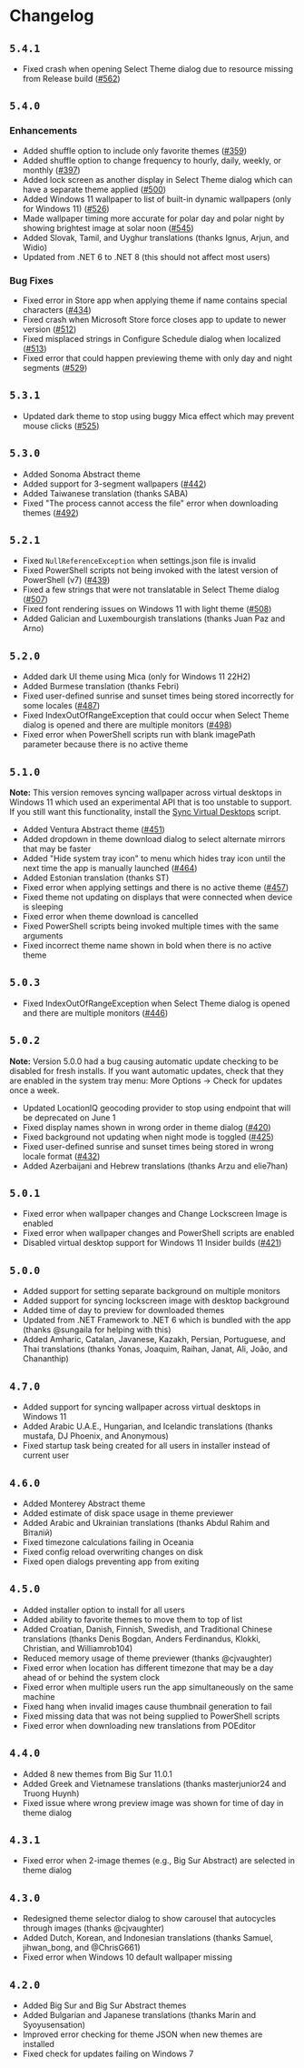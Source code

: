 # Changelog

## `5.4.1`

* Fixed crash when opening Select Theme dialog due to resource missing from Release build ([#562](https://github.com/t1m0thyj/WinDynamicDesktop/issues/562))

## `5.4.0`

### Enhancements

* Added shuffle option to include only favorite themes ([#359](https://github.com/t1m0thyj/WinDynamicDesktop/issues/359))
* Added shuffle option to change frequency to hourly, daily, weekly, or monthly ([#397](https://github.com/t1m0thyj/WinDynamicDesktop/issues/397))
* Added lock screen as another display in Select Theme dialog which can have a separate theme applied ([#500](https://github.com/t1m0thyj/WinDynamicDesktop/issues/500))
* Added Windows 11 wallpaper to list of built-in dynamic wallpapers (only for Windows 11) ([#526](https://github.com/t1m0thyj/WinDynamicDesktop/issues/526))
* Made wallpaper timing more accurate for polar day and polar night by showing brightest image at solar noon ([#545](https://github.com/t1m0thyj/WinDynamicDesktop/issues/545))
* Added Slovak, Tamil, and Uyghur translations (thanks Ignus, Arjun, and Widio)
* Updated from .NET 6 to .NET 8 (this should not affect most users)

### Bug Fixes

* Fixed error in Store app when applying theme if name contains special characters ([#434](https://github.com/t1m0thyj/WinDynamicDesktop/issues/434))
* Fixed crash when Microsoft Store force closes app to update to newer version ([#512](https://github.com/t1m0thyj/WinDynamicDesktop/issues/512))
* Fixed misplaced strings in Configure Schedule dialog when localized ([#513](https://github.com/t1m0thyj/WinDynamicDesktop/issues/513))
* Fixed error that could happen previewing theme with only day and night segments ([#529](https://github.com/t1m0thyj/WinDynamicDesktop/issues/529))

## `5.3.1`

* Updated dark theme to stop using buggy Mica effect which may prevent mouse clicks ([#525](https://github.com/t1m0thyj/WinDynamicDesktop/issues/525))

## `5.3.0`

* Added Sonoma Abstract theme
* Added support for 3-segment wallpapers ([#442](https://github.com/t1m0thyj/WinDynamicDesktop/issues/442))
* Added Taiwanese translation (thanks SABA)
* Fixed "The process cannot access the file" error when downloading themes ([#492](https://github.com/t1m0thyj/WinDynamicDesktop/issues/492))

## `5.2.1`

* Fixed `NullReferenceException` when settings.json file is invalid
* Fixed PowerShell scripts not being invoked with the latest version of PowerShell (v7) ([#439](https://github.com/t1m0thyj/WinDynamicDesktop/issues/439))
* Fixed a few strings that were not translatable in Select Theme dialog ([#507](https://github.com/t1m0thyj/WinDynamicDesktop/issues/507))
* Fixed font rendering issues on Windows 11 with light theme ([#508](https://github.com/t1m0thyj/WinDynamicDesktop/issues/508))
* Added Galician and Luxembourgish translations (thanks Juan Paz and Arno)

## `5.2.0`

* Added dark UI theme using Mica (only for Windows 11 22H2)
* Added Burmese translation (thanks Febri)
* Fixed user-defined sunrise and sunset times being stored incorrectly for some locales ([#487](https://github.com/t1m0thyj/WinDynamicDesktop/issues/487))
* Fixed IndexOutOfRangeException that could occur when Select Theme dialog is opened and there are multiple monitors ([#498](https://github.com/t1m0thyj/WinDynamicDesktop/issues/498))
* Fixed error when PowerShell scripts run with blank imagePath parameter because there is no active theme

## `5.1.0`

**Note:** This version removes syncing wallpaper across virtual desktops in Windows 11 which used an experimental API that is too unstable to support. If you still want this functionality, install the [Sync Virtual Desktops](https://github.com/t1m0thyj/WDD-scripts/tree/master/experimental#synchronize-virtual-desktops) script.

* Added Ventura Abstract theme ([#451](https://github.com/t1m0thyj/WinDynamicDesktop/issues/451))
* Added dropdown in theme download dialog to select alternate mirrors that may be faster
* Added "Hide system tray icon" to menu which hides tray icon until the next time the app is manually launched ([#464](https://github.com/t1m0thyj/WinDynamicDesktop/issues/464))
* Added Estonian translation (thanks ST)
* Fixed error when applying settings and there is no active theme ([#457](https://github.com/t1m0thyj/WinDynamicDesktop/issues/457))
* Fixed theme not updating on displays that were connected when device is sleeping
* Fixed error when theme download is cancelled
* Fixed PowerShell scripts being invoked multiple times with the same arguments
* Fixed incorrect theme name shown in bold when there is no active theme

## `5.0.3`

* Fixed IndexOutOfRangeException when Select Theme dialog is opened and there are multiple monitors ([#446](https://github.com/t1m0thyj/WinDynamicDesktop/issues/446))

## `5.0.2`

**Note:** Version 5.0.0 had a bug causing automatic update checking to be disabled for fresh installs. If you want automatic updates, check that they are enabled in the system tray menu: More Options -> Check for updates once a week.

* Updated LocationIQ geocoding provider to stop using endpoint that will be deprecated on June 1
* Fixed display names shown in wrong order in theme dialog ([#420](https://github.com/t1m0thyj/WinDynamicDesktop/issues/420))
* Fixed background not updating when night mode is toggled ([#425](https://github.com/t1m0thyj/WinDynamicDesktop/issues/425))
* Fixed user-defined sunrise and sunset times being stored in wrong locale format ([#432](https://github.com/t1m0thyj/WinDynamicDesktop/issues/432))
* Added Azerbaijani and Hebrew translations (thanks Arzu and elie7han)

## `5.0.1`

* Fixed error when wallpaper changes and Change Lockscreen Image is enabled
* Fixed error when wallpaper changes and PowerShell scripts are enabled
* Disabled virtual desktop support for Windows 11 Insider builds ([#421](https://github.com/t1m0thyj/WinDynamicDesktop/issues/421))

## `5.0.0`

* Added support for setting separate background on multiple monitors
* Added support for syncing lockscreen image with desktop background
* Added time of day to preview for downloaded themes
* Updated from .NET Framework to .NET 6 which is bundled with the app (thanks @sungaila for helping with this)
* Added Amharic, Catalan, Javanese, Kazakh, Persian, Portuguese, and Thai translations (thanks Yonas, Joaquim, Raihan, Janat, Ali, João, and Chananthip)

## `4.7.0`

* Added support for syncing wallpaper across virtual desktops in Windows 11
* Added Arabic U.A.E., Hungarian, and Icelandic translations (thanks mustafa, DJ Phoenix, and Anonymous)
* Fixed startup task being created for all users in installer instead of current user

## `4.6.0`

* Added Monterey Abstract theme
* Added estimate of disk space usage in theme previewer
* Added Arabic and Ukrainian translations (thanks Abdul Rahim and Віталій)
* Fixed timezone calculations failing in Oceania
* Fixed config reload overwriting changes on disk
* Fixed open dialogs preventing app from exiting

## `4.5.0`

* Added installer option to install for all users
* Added ability to favorite themes to move them to top of list
* Added Croatian, Danish, Finnish, Swedish, and Traditional Chinese translations (thanks Denis Bogdan, Anders Ferdinandus, Klokki, Christian, and Williamrob104)
* Reduced memory usage of theme previewer (thanks @cjvaughter)
* Fixed error when location has different timezone that may be a day ahead of or behind the system clock
* Fixed error when multiple users run the app simultaneously on the same machine
* Fixed hang when invalid images cause thumbnail generation to fail
* Fixed missing data that was not being supplied to PowerShell scripts
* Fixed error when downloading new translations from POEditor

## `4.4.0`

* Added 8 new themes from Big Sur 11.0.1
* Added Greek and Vietnamese translations (thanks masterjunior24 and Truong Huynh)
* Fixed issue where wrong preview image was shown for time of day in theme dialog

## `4.3.1`

* Fixed error when 2-image themes (e.g., Big Sur Abstract) are selected in theme dialog

## `4.3.0`

* Redesigned theme selector dialog to show carousel that autocycles through images (thanks @cjvaughter)
* Added Dutch, Korean, and Indonesian translations (thanks Samuel, jihwan_bong, and @ChrisG661)
* Fixed error when Windows 10 default wallpaper missing

## `4.2.0`

* Added Big Sur and Big Sur Abstract themes
* Added Bulgarian and Japanese translations (thanks Marin and Syoyusensation)
* Improved error checking for theme JSON when new themes are installed
* Fixed check for updates failing on Windows 7
